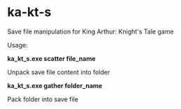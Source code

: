# ka-kt-s
Save file manipulation for  King Arthur: Knight's Tale game

Usage:

**ka_kt_s.exe scatter file_name**

Unpack save file content into folder
  
**ka_kt_s.exe gather folder_name**

Pack folder into save file
